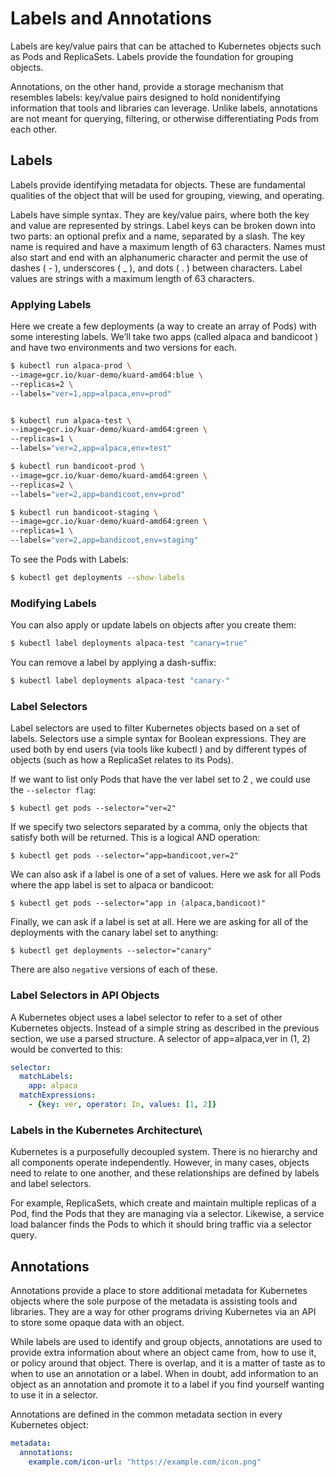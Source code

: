 # Labels and Annotations

Labels are key/value pairs that can be attached to Kubernetes objects such as Pods and ReplicaSets. Labels provide the foundation for grouping objects.

Annotations, on the other hand, provide a storage mechanism that resembles labels: key/value pairs designed to hold nonidentifying information that tools and libraries can leverage. Unlike labels, annotations are not meant for querying, filtering, or otherwise differentiating Pods from each other.

## Labels

Labels provide identifying metadata for objects. These are fundamental qualities of the object that will be used for grouping, viewing, and operating.

Labels have simple syntax. They are key/value pairs, where both the key and value are represented by strings. Label keys can be broken down into two parts: an optional prefix and a name, separated by a slash. The key name is required and have a maximum length of 63 characters. Names must also start and end with an alphanumeric character and permit the use of dashes ( - ), underscores ( _ ), and dots ( . ) between characters. Label values are strings with a maximum length of 63 characters.

### Applying Labels

Here we create a few deployments (a way to create an array of Pods) with some interesting labels. We’ll take two apps (called alpaca and bandicoot ) and have two environments and two versions for each.

```bash
$ kubectl run alpaca-prod \
--image=gcr.io/kuar-demo/kuard-amd64:blue \
--replicas=2 \
--labels="ver=1,app=alpaca,env=prod"


$ kubectl run alpaca-test \
--image=gcr.io/kuar-demo/kuard-amd64:green \
--replicas=1 \
--labels="ver=2,app=alpaca,env=test"

$ kubectl run bandicoot-prod \
--image=gcr.io/kuar-demo/kuard-amd64:green \
--replicas=2 \
--labels="ver=2,app=bandicoot,env=prod"

$ kubectl run bandicoot-staging \
--image=gcr.io/kuar-demo/kuard-amd64:green \
--replicas=1 \
--labels="ver=2,app=bandicoot,env=staging"
```

To see the Pods with Labels:
```bash
$ kubectl get deployments --show-labels
```


### Modifying Labels

You can also apply or update labels on objects after you create them:

```bash
$ kubectl label deployments alpaca-test "canary=true"
```

You can remove a label by applying a dash-suffix:
```bash
$ kubectl label deployments alpaca-test "canary-"
```

### Label Selectors

Label selectors are used to filter Kubernetes objects based on a set of labels. Selectors use a simple syntax for Boolean expressions. They are used both by end users (via tools like kubectl ) and by different types of objects (such as how a ReplicaSet relates to its Pods).

If we want to list only Pods that have the ver label set to 2 , we could use the `--selector flag`:
```
$ kubectl get pods --selector="ver=2"
```

If we specify two selectors separated by a comma, only the objects that satisfy both will be returned. This is a logical AND operation:
```
$ kubectl get pods --selector="app=bandicoot,ver=2"
```

We can also ask if a label is one of a set of values. Here we ask for all Pods where the app label is set to alpaca or bandicoot:
```
$ kubectl get pods --selector="app in (alpaca,bandicoot)"
```

Finally, we can ask if a label is set at all. Here we are asking for all of the deployments with the canary label set to anything:

```
$ kubectl get deployments --selector="canary"
```

There are also `negative` versions of each of these.

### Label Selectors in API Objects

A Kubernetes object uses a label selector to refer to a set of other Kubernetes objects. Instead of a simple string as described in the previous section, we use a parsed structure. A selector of app=alpaca,ver in (1, 2) would be converted to this:

```yaml
selector:
  matchLabels:
    app: alpaca
  matchExpressions:
    - {key: ver, operator: In, values: [1, 2]}
```

### Labels in the Kubernetes Architecture\

Kubernetes is a purposefully decoupled system. There is no hierarchy and all components operate independently. However, in many cases, objects need to relate to one another, and these relationships are defined by labels and label selectors.

For example, ReplicaSets, which create and maintain multiple replicas of a Pod, find the Pods that they are managing via a selector. Likewise, a service load balancer finds the Pods to which it should bring traffic via a selector query.

## Annotations

Annotations provide a place to store additional metadata for Kubernetes objects where the sole purpose of the metadata is assisting tools and libraries. They are a way for other programs driving Kubernetes via an API to store some opaque data with an object.

While labels are used to identify and group objects, annotations are used to provide extra information about where an object came from, how to use it, or policy around that object. There is overlap, and it is a matter of taste as to when to use an annotation or a label. When in doubt, add information to an object as an annotation and promote it to a label if you find yourself wanting to use it in a selector.

Annotations are defined in the common metadata section in every Kubernetes object:
```yaml
metadata:
  annotations:
    example.com/icon-url: "https://example.com/icon.png"
```